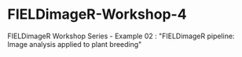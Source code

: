 # FIELDimageR-Workshop-4
FIELDimageR Workshop Series - Example 02 : "FIELDimageR pipeline:  Image analysis applied to plant breeding"
